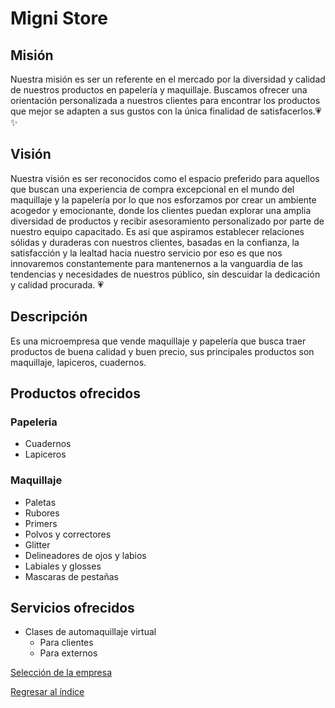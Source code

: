 # Migni Store
## Misión 
Nuestra misión es ser un referente en el mercado por la diversidad y calidad de nuestros productos en papelería y maquillaje. Buscamos ofrecer una orientación personalizada a nuestros clientes para encontrar los productos que mejor se adapten a sus gustos con la única finalidad de satisfacerlos.💗✨ 
## Visión 
Nuestra visión es ser reconocidos como el espacio preferido para aquellos que buscan una experiencia de compra excepcional en el mundo del maquillaje y la papelería por lo que nos esforzamos por crear un ambiente acogedor y emocionante, donde los clientes puedan explorar una amplia diversidad de productos y recibir asesoramiento personalizado por parte de nuestro equipo capacitado. Es así que aspiramos establecer relaciones sólidas y duraderas con nuestros clientes, basadas en la confianza, la satisfacción y la lealtad hacia nuestro servicio por eso es que nos innovaremos constantemente para mantenernos a la vanguardia de las tendencias y necesidades de nuestros público, sin descuidar la dedicación y calidad procurada. 💗
## Descripción
Es una microempresa que vende maquillaje y papelería que busca traer productos de buena calidad y buen precio, sus principales productos son maquillaje, lapiceros, cuadernos.

## Productos ofrecidos
### Papeleria 
+ Cuadernos
+ Lapiceros
### Maquillaje
+ Paletas
+ Rubores
+ Primers
+ Polvos y correctores
+ Glitter
+ Delineadores de ojos y labios
+ Labiales y glosses
+ Mascaras de pestañas

## Servicios ofrecidos
+ Clases de automaquillaje virtual
  + Para clientes
  + Para externos

[Selección de la empresa](SeleccionEmpresa.md)

[Regresar al índice](../README.md)
